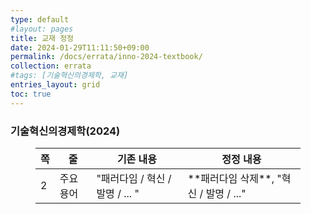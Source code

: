 ```yaml
---
type: default
#layout: pages
title: 교재 정정
date: 2024-01-29T11:11:50+09:00
permalink: /docs/errata/inno-2024-textbook/
collection: errata
#tags: [기술혁신의경제학, 교재]
entries_layout: grid
toc: true
---
```


### 기술혁신의경제학(2024)

<!-- wp:table {"hasFixedLayout":true,"align":"wide","className":"is-style-stripes"} -->
<figure class="wp-block-table alignwide is-style-stripes"><table class="has-fixed-layout">
<thead><tr><th>쪽</th><th>줄</th><th>기존 내용</th><th>정정 내용</th></tr></thead>
<tbody><tr><td>2</td><td>주요용어</td><td>"패러다임 / 혁신 / 발명 / ... "</td><td> **패러다임 삭제**, "혁신 / 발명 / ..."</td></tr></tbody>
</table></figure>
<!-- /wp:table -->
